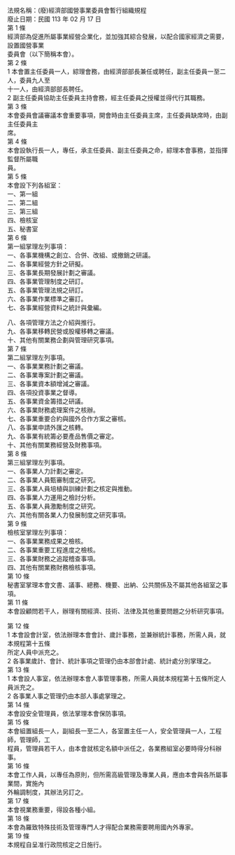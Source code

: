 法規名稱：(廢)經濟部國營事業委員會暫行組織規程  
廢止日期：民國 113 年 02 月 17 日  
第 1 條  
經濟部為促進所屬事業經營企業化，並加強其綜合發展，以配合國家經濟之需要，設置國營事業  
委員會（以下簡稱本會）。  
第 2 條  
1 本會置主任委員一人，綜理會務，由經濟部部長兼任或聘任，副主任委員一至二人，委員九人至  
十一人，由經濟部部長聘任。  
2 副主任委員協助主任委員主持會務，經主任委員之授權並得代行其職務。  
第 3 條  
本會委員會議審議本會重要事項，開會時由主任委員主席，主任委員缺席時，由副主任委員主  
席。  
第 4 條  
本會設執行長一人，專任，承主任委員、副主任委員之命，綜理本會事務，並指揮監督所屬職  
員。  
第 5 條  
本會設下列各組室：  
一、第一組  
二、第二組  
三、第三組  
四、檢核室  
五、秘書室  
第 6 條  
第一組掌理左列事項：  
一、各事業機構之創立、合併、改組、或撤銷之研議。  
二、各事業經營方針之研擬。  
三、各事業長期發展計劃之審議。  
四、各事業管理制度之研訂。  
五、各事業管理法規之研訂。  
六、各事業作業標準之審訂。  
七、各事業經營資料之統計與彙編。  


八、各項管理方法之介紹與推行。  
九、各事業移轉民營或股權移轉之審議。  
十、其他有關業務企劃與管理研究事項。  
第 7 條  
第二組掌理左列事項。  
一、各事業業務計劃之審議。  
二、各事業專案計劃之審議。  
三、各事業資本額增減之審議。  
四、各項投資事業之督導。  
五、各事業資金籌措之研議。  
六、各事業財務處理案件之核辦。  
七、各事業重要合約與國外合作方案之審核。  
八、各事業申請外匯之核轉。  
九、各事業有統籌必要產品售價之審定。  
十、其他有關業務經營及財務事項。  
第 8 條  
第三組掌理左列事項。  
一、各事業人力計劃之審定。  
二、各事業人員甄審制度之研究。  
三、各事業人員培植與訓練計劃之核定與推動。  
四、各事業人力運用之檢討分析。  
五、各事業人員激勵制度之研究。  
六、其他有關各業人力發展制度之研究事項。  
第 9 條  
檢核室掌理左列事項：  
一、各事業業務成果之檢核。  
二、各事業重要工程進度之檢核。  
三、各事業財務之追蹤稽查事項。  
四、其他有關業務財務檢核事項。  
第 10 條  
秘書室掌理本會文書、議事、總務、機要、出納、公共關係及不屬其他各組室之事項。  
第 11 條  
本會設顧問若干人，辦理有關經濟、技術、法律及其他重要問題之分析研究事項。  


第 12 條  
1 本會設會計室，依法辦理本會會計、歲計事務，並兼辦統計事務，所需人員，就本規程第十五條  
所定人員中派充之。  
2 各事業歲計、會計、統計事項之管理仍由本部會計處、統計處分別掌理之。  
第 13 條  
1 本會設人事室，依法辦理本會人事管理事務，所需人員就本規程第十五條所定人員派充之。  
2 各事業人事之管理仍由本部人事處掌理之。  
第 14 條  
本會設安全管理員，依法掌理本會保防事項。  
第 15 條  
本會組置組長一人，副組長一至二人，各室置主任一人，安全管理員一人，工程師，管理師，工  
程員，管理員若干人，由本會就核定名額中派任之，各業務組室必要時得分科辦事。  
第 16 條  
本會工作人員，以專任為原則，但所需高級管理及專業人員，應由本會與各所屬事業間，實施內  
外輪調制度，其辦法另訂之。  
第 17 條  
本會視業務重要，得設各種小組。  
第 18 條  
本會為羅致特殊技術及管理專門人才得配合業務需要聘用國內外專家。  
第 19 條  
本規程自呈准行政院核定之日施行。  


